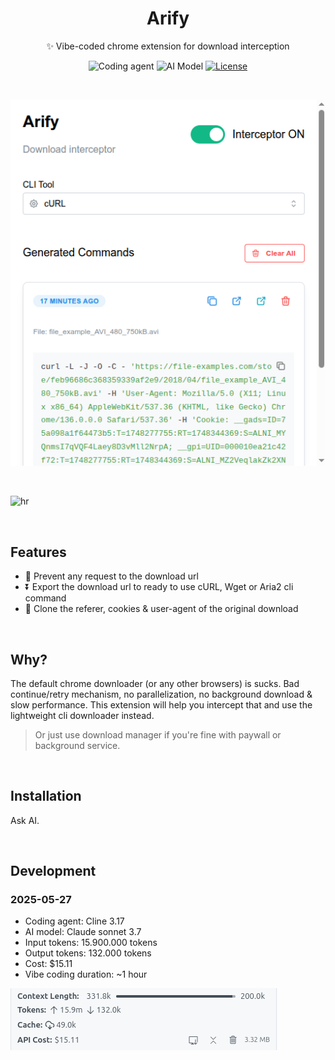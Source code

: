<h1 align="center">Arify</h1>

<p align="center">✨ Vibe-coded chrome extension for download interception</p>
<p align="center">
<img alt="Coding agent" src="https://img.shields.io/badge/Cline-3.17-%23f4c28e?style=flat&label=Cline&labelColor=%2334495e&color=%2334495e">
<img alt="AI Model" src="https://img.shields.io/badge/Claude%20sonnet-3.7-%23f4c28e?style=flat&label=Claude%20Sonnet&labelColor=%23f4c28e&color=%23f4c28e">
  <a href="https://github.com/lamualfa/arify/blob/main/license"><img src="https://img.shields.io/badge/WTFPL-a020f0" alt="License"></a>
</p>

<br/>

<p align="center">
<img alt="Coding agent" src="extension.png">
</p>

<br/>

![hr](https://user-images.githubusercontent.com/39755201/159233055-3bd55a37-7284-46ad-b759-5ab0c13b3828.png)

<br/>

## Features

- 🛑 Prevent any request to the download url
- ⏬ Export the download url to ready to use cURL, Wget or Aria2 cli command
- 👤 Clone the referer, cookies & user-agent of the original download

<br/>

## Why?

The default chrome downloader (or any other browsers) is sucks. Bad continue/retry mechanism, no parallelization, no background download & slow performance. This extension will help you intercept that and use the lightweight cli downloader instead.

> Or just use download manager if you're fine with paywall or background service.

<br/>

## Installation

Ask AI.

<br/>

## Development

### 2025-05-27

- Coding agent: Cline 3.17
- AI model: Claude sonnet 3.7
- Input tokens: 15.900.000 tokens
- Output tokens: 132.000 tokens
- Cost: $15.11
- Vibe coding duration: ~1 hour

<img alt="Coding agent" src="2025-05-27-usage.png">

